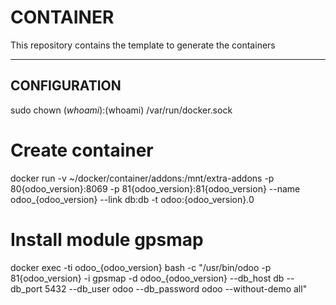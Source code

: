 # CONTAINER

This repository contains the template to generate the containers

------------------

## CONFIGURATION 

sudo chown $(whoami):$(whoami) /var/run/docker.sock

# Create container
docker run -v ~/docker/container/addons:/mnt/extra-addons -p 80{odoo_version}:8069 -p 81{odoo_version}:81{odoo_version} --name odoo_{odoo_version} --link db:db -t odoo:{odoo_version}.0 

# Install module gpsmap
docker exec -ti odoo_{odoo_version} bash -c "/usr/bin/odoo -p 81{odoo_version} -i gpsmap -d odoo_{odoo_version} --db_host db --db_port 5432 --db_user odoo --db_password odoo --without-demo all"
